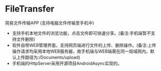 # FileTransfer
简易文件传输APP (支持电脑文件传输至手机中)
- 支持手机本地文件的浏览功能，点击文件即可快速分享。(备注:手机端暂不支持文件删除)
- 软件自带WEB管理界面，支持网页端进行文件的上传、删除操作。(备注:上传操作请求均采用本地WEB服务器，故手机端与WEB端需在同一局域网内，默认上传路径为:/Documents/upload)
- 手机端的HttpServer采用开源项目AndroidAsync实现的。